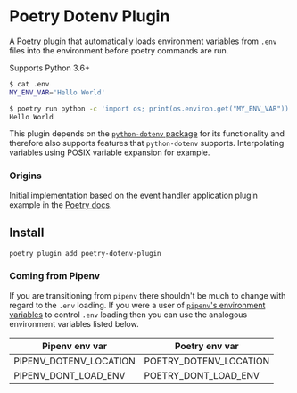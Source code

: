 # Poetry Dotenv Plugin

A [Poetry](https://python-poetry.org/) plugin that automatically loads environment variables from `.env` files into the environment before poetry commands are run.

Supports Python 3.6+

```sh
$ cat .env
MY_ENV_VAR='Hello World'

$ poetry run python -c 'import os; print(os.environ.get("MY_ENV_VAR"))'
Hello World
```

This plugin depends on the [`python-dotenv` package](https://github.com/theskumar/python-dotenv) for its functionality and therefore also supports features that `python-dotenv` supports. Interpolating variables using POSIX variable expansion for example.

### Origins

Initial implementation based on the event handler application plugin example in the [Poetry docs](https://python-poetry.org/docs/plugins/#event-handler).

## Install

```sh
poetry plugin add poetry-dotenv-plugin
```

### Coming from Pipenv

If you are transitioning from `pipenv` there shouldn't be much to change with regard to the `.env` loading. If you were a user of [`pipenv`'s environment variables](https://pipenv.pypa.io/en/latest/advanced/#automatic-loading-of-env) to control `.env` loading then you can use the analogous environment variables listed below.

Pipenv env var | Poetry env var
-------------- | ----------------------
PIPENV_DOTENV_LOCATION | POETRY_DOTENV_LOCATION
PIPENV_DONT_LOAD_ENV | POETRY_DONT_LOAD_ENV
